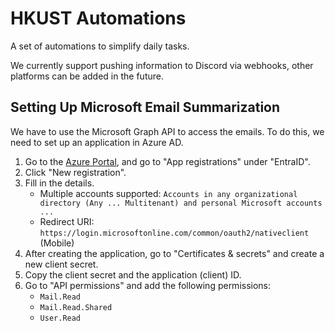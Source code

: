 # HKUST Automations

A set of automations to simplify daily tasks.

We currently support pushing information to Discord via webhooks, other platforms can be added in the future.

## Setting Up Microsoft Email Summarization

We have to use the Microsoft Graph API to access the emails. To do this, we need to set up an application in Azure AD.

1. Go to the [Azure Portal](https://portal.azure.com/), and go to "App registrations" under "EntraID".
2. Click "New registration".
3. Fill in the details.
    - Multiple accounts supported: `Accounts in any organizational directory (Any ... Multitenant) and personal Microsoft accounts ...`
    - Redirect URI: `https://login.microsoftonline.com/common/oauth2/nativeclient` (Mobile)
4. After creating the application, go to "Certificates & secrets" and create a new client secret.
5. Copy the client secret and the application (client) ID.
6. Go to "API permissions" and add the following permissions:
    - `Mail.Read`
    - `Mail.Read.Shared`
    - `User.Read`
